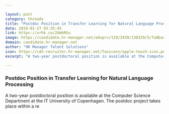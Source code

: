 ```yaml
---

layout: post
category: threads
title: "Postdoc Position in Transfer Learning for Natural Language Processing"
date: 2019-01-27 03:35:45
link: https://vrhk.co/2UmhRSu
image: https://candidate.hr-manager.net/advprv/119/3439/138329/5/fa8bac062c024d21aa37b9308d1b31cb/preview.png/1
domain: candidate.hr-manager.net
author: "HR Manager Talent Solutions"
icon: https://cdn-recruiter.hr-manager.net/favicons/apple-touch-icon.png
excerpt: "A two-year postdoctoral position is available at the Computer Science Department at the IT University of Copenhagen. The postdoc project takes place within a re"

---
```


### Postdoc Position in Transfer Learning for Natural Language Processing

A two-year postdoctoral position is available at the Computer Science Department at the IT University of Copenhagen. The postdoc project takes place within a re
